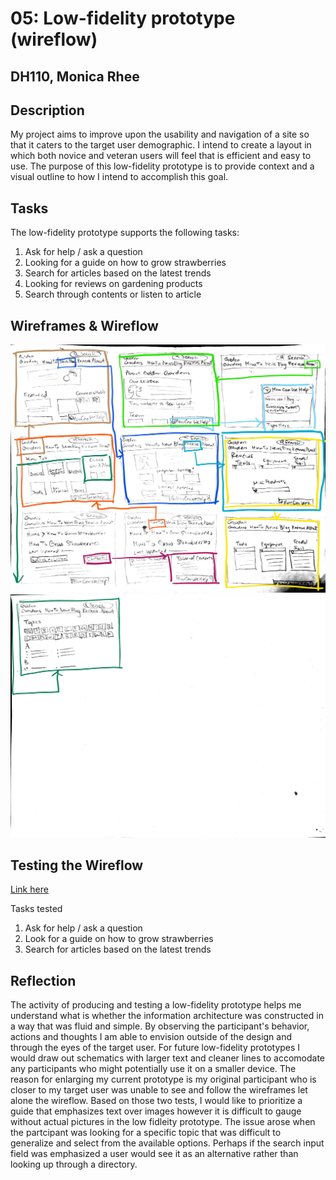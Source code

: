 # 05: Low-fidelity prototype (wireflow)
## DH110, Monica Rhee

## Description
My project aims to improve upon the usability and navigation of a site so that it caters to the target user demographic. I intend to create a layout in which both novice and veteran users will feel that is efficient and easy to use. The purpose of this low-fidelity prototype is to provide context and a visual outline to how I intend to accomplish this goal.

## Tasks
The low-fidelity prototype supports the following tasks:

1. Ask for help / ask a question 
2. Looking for a guide on how to grow strawberries
3. Search for articles based on the latest trends
4. Looking for reviews on gardening products
5. Search through contents or listen to article 

## Wireframes & Wireflow
<img src="./wf1.jpg">
<img src="./wf2.jpg">

## Testing the Wireflow
[Link here](https://youtu.be/2fXTxbZl_Z4)

Tasks tested
1. Ask for help / ask a question 
2. Look for a guide on how to grow strawberries
5. Search for articles based on the latest trends

## Reflection
The activity of producing and testing a low-fidelity prototype helps me understand what is whether the information architecture was constructed in a way that was fluid and simple. By observing the participant's behavior, actions and thoughts I am able to envision outside of the design and through the eyes of the target user. For future low-fidelity prototypes I would draw out schematics with larger text and cleaner lines to accomodate any participants who might potentially use it on a smaller device. The reason for enlarging my current prototype is my original participant who is closer to my target user was unable to see and follow the wireframes let alone the wireflow. Based on those two tests, I would like to prioritize a guide that emphasizes text over images however it is difficult to gauge without actual pictures in the low fidleity prototype. The issue arose when the partcipant was looking for a specific topic that was difficult to generalize and select from the available options. Perhaps if the search input field was emphasized a user would see it as an alternative rather than looking up through a directory. 

